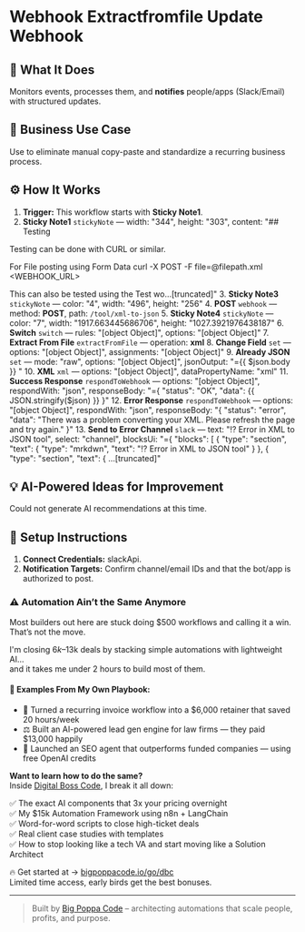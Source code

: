 # Webhook Extractfromfile Update Webhook
## 🚀 What It Does
Monitors events, processes them, and **notifies** people/apps (Slack/Email) with structured updates.

## 💼 Business Use Case
Use to eliminate manual copy-paste and standardize a recurring business process.

## ⚙️ How It Works
1. **Trigger:** This workflow starts with **Sticky Note1**.
2. **Sticky Note1** `stickyNote` — width: "344", height: "303", content: "## Testing 

Testing can be done with CURL or similar.

For File posting using Form Data
curl -X POST -F file=@filepath.xml <WEBHOOK_URL>

This can also be tested using the Test wo…[truncated]"
3. **Sticky Note3** `stickyNote` — color: "4", width: "496", height: "256"
4. **POST** `webhook` — method: **POST**, path: `/tool/xml-to-json`
5. **Sticky Note4** `stickyNote` — color: "7", width: "1917.663445686706", height: "1027.3921976438187"
6. **Switch** `switch` — rules: "[object Object]", options: "[object Object]"
7. **Extract From File** `extractFromFile` — operation: **xml**
8. **Change Field** `set` — options: "[object Object]", assignments: "[object Object]"
9. **Already JSON** `set` — mode: "raw", options: "[object Object]", jsonOutput: "={{ $json.body }}
"
10. **XML** `xml` — options: "[object Object]", dataPropertyName: "xml"
11. **Success Response** `respondToWebhook` — options: "[object Object]", respondWith: "json", responseBody: "={
  "status": "OK",
  "data": {{ JSON.stringify($json) }}
}"
12. **Error Response** `respondToWebhook` — options: "[object Object]", respondWith: "json", responseBody: "{
  "status": "error",
  "data": "There was a problem converting your XML. Please refresh the page and try again."
}"
13. **Send to Error Channel** `slack` — text: ":interrobang: Error in XML to JSON tool", select: "channel", blocksUi: "={
	"blocks": [
{
			"type": "section",
			"text": {
				"type": "mrkdwn",
				"text": ":interrobang: Error in XML to JSON tool"
			}
		},
		{
			"type": "section",
			"text": {
		…[truncated]"

## 💡 AI-Powered Ideas for Improvement
Could not generate AI recommendations at this time.

## 🔧 Setup Instructions
1. **Connect Credentials:** slackApi.
2. **Notification Targets:** Confirm channel/email IDs and that the bot/app is authorized to post.

### ⚠️ Automation Ain’t the Same Anymore

Most builders out here are stuck doing $500 workflows and calling it a win.  
That’s not the move.  

I'm closing $6k–$13k deals by stacking simple automations with lightweight AI...  
and it takes me under 2 hours to build most of them.

#### 🧠 Examples From My Own Playbook:
- 🔁 Turned a recurring invoice workflow into a $6,000 retainer that saved 20 hours/week  
- ⚖️ Built an AI-powered lead gen engine for law firms — they paid $13,000 happily  
- 🚀 Launched an SEO agent that outperforms funded companies — using free OpenAI credits  

**Want to learn how to do the same?**  
Inside [Digital Boss Code](https://bigpoppacode.io/go/dbc), I break it all down:

✅ The exact AI components that 3x your pricing overnight  
✅ My $15k Automation Framework using n8n + LangChain  
✅ Word-for-word scripts to close high-ticket deals  
✅ Real client case studies with templates  
✅ How to stop looking like a tech VA and start moving like a Solution Architect  

🔥 Get started at → [bigpoppacode.io/go/dbc](https://bigpoppacode.io/go/dbc)  
Limited time access, early birds get the best bonuses.

---
> Built by [Big Poppa Code](https://bigpoppacode.io) – architecting automations that scale people, profits, and purpose.
